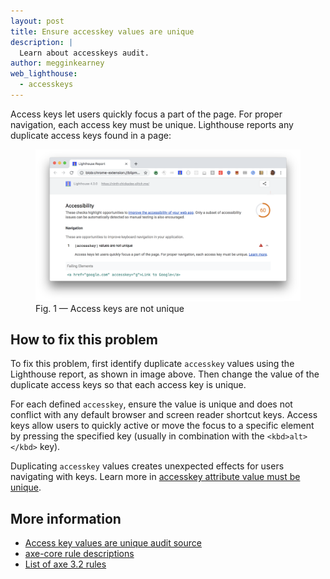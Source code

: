 ```yaml
---
layout: post
title: Ensure accesskey values are unique
description: |
  Learn about accesskeys audit.
author: megginkearney
web_lighthouse:
  - accesskeys
---
```


Access keys let users quickly focus a part of the page.
For proper navigation, each access key must be unique.
Lighthouse reports any duplicate access keys found in a page:

<figure class="w-figure">
  <img class="w-screenshot w-screenshot--filled" src="accesskeys.png" alt="Lighthouse: Access keys are not unique">
  <figcaption class="w-figcaption">
    Fig. 1 — Access keys are not unique
  </figcaption>
</figure>


## How to fix this problem

To fix this problem,
first identify duplicate `accesskey` values
using the Lighthouse report,
as shown in image above.
Then change the value of the duplicate
access keys so that each access key is unique.

For each defined `accesskey`,
ensure the value is unique and does not conflict with any default browser and screen reader shortcut keys.
Access keys allow users to quickly active or move the focus to a specific element
by pressing the specified key (usually in combination with the `<kbd>alt></kbd>` key).

Duplicating `accesskey` values creates unexpected effects
for users navigating with keys.
Learn more in
[accesskey attribute value must be unique](https://dequeuniversity.com/rules/axe/3.2/accesskeys).

<!--
## How this audit impacts overall Lighthouse score

Todo. I have no idea how accessibility scoring is working!
-->
## More information

- [Access key values are unique audit source](https://github.com/GoogleChrome/lighthouse/blob/master/lighthouse-core/audits/accessibility/accesskeys.js)
- [axe-core rule descriptions](https://github.com/dequelabs/axe-core/blob/develop/doc/rule-descriptions.md)
- [List of axe 3.2 rules](https://dequeuniversity.com/rules/axe/3.2)

